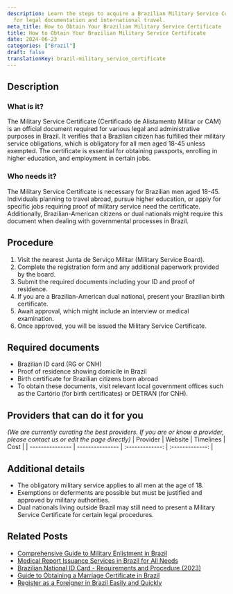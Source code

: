 ```yaml
---
description: Learn the steps to acquire a Brazilian Military Service Certificate needed
  for legal documentation and international travel.
meta_title: How to Obtain Your Brazilian Military Service Certificate
title: How to Obtain Your Brazilian Military Service Certificate
date: 2024-06-23
categories: ["Brazil"]
draft: false
translationKey: brazil-military_service_certificate
---
```



## Description
### What is it?
The Military Service Certificate (Certificado de Alistamento Militar or CAM) is an official document required for various legal and administrative purposes in Brazil. It verifies that a Brazilian citizen has fulfilled their military service obligations, which is obligatory for all men aged 18-45 unless exempted. The certificate is essential for obtaining passports, enrolling in higher education, and employment in certain jobs.

### Who needs it?
The Military Service Certificate is necessary for Brazilian men aged 18-45. Individuals planning to travel abroad, pursue higher education, or apply for specific jobs requiring proof of military service need the certificate. Additionally, Brazilian-American citizens or dual nationals might require this document when dealing with governmental processes in Brazil.

## Procedure

1. Visit the nearest Junta de Serviço Militar (Military Service Board).
2. Complete the registration form and any additional paperwork provided by the board.
3. Submit the required documents including your ID and proof of residence.
4. If you are a Brazilian-American dual national, present your Brazilian birth certificate.
5. Await approval, which might include an interview or medical examination.
6. Once approved, you will be issued the Military Service Certificate.


## Required documents

- Brazilian ID card (RG or CNH)
- Proof of residence showing domicile in Brazil
- Birth certificate for Brazilian citizens born abroad
- To obtain these documents, visit relevant local government offices such as the Cartório (for birth certificates) or DETRAN (for CNH).


## Providers that can do it for you
_(We are currently curating the best providers. If you are or know a provider, please contact us or edit the page directly)_
| Provider        |     Website     |     Timelines    |       Cost      |
| --------------- | --------------- |  :-------------: | :-------------: |

## Additional details

- The obligatory military service applies to all men at the age of 18.
- Exemptions or deferments are possible but must be justified and approved by military authorities.
- Dual nationals living outside Brazil may still need to present a Military Service Certificate for certain legal procedures.

## Related Posts

- [Comprehensive Guide to Military Enlistment in Brazil](https://tramitit.com/english/guides/brazil/military_enlistment/)
- [Medical Report Issuance Services in Brazil for All Needs](https://tramitit.com/english/guides/brazil/medical_report_issuance/)
- [Brazilian National ID Card - Requirements and Procedure (2023)](https://tramitit.com/english/guides/brazil/national_id/)
- [Guide to Obtaining a Marriage Certificate in Brazil](https://tramitit.com/english/guides/brazil/marriage_certificate/)
- [Register as a Foreigner in Brazil Easily and Quickly](https://tramitit.com/english/guides/brazil/foreigners_registration/)